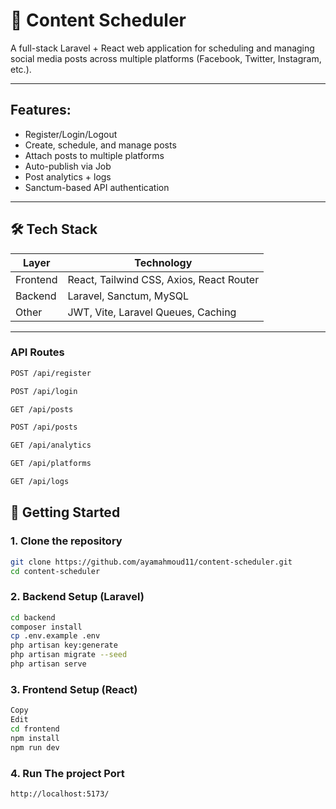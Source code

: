 # 📅 Content Scheduler

A full-stack Laravel + React web application for scheduling and managing social media posts across multiple platforms (Facebook, Twitter, Instagram, etc.).

---

## Features:
- Register/Login/Logout
- Create, schedule, and manage posts
- Attach posts to multiple platforms
- Auto-publish via Job
- Post analytics + logs
- Sanctum-based API authentication

---

## 🛠️ Tech Stack

| Layer     | Technology                              |
|-----------|------------------------------------------|
| Frontend  | React, Tailwind CSS, Axios, React Router |
| Backend   | Laravel, Sanctum, MySQL                  |
| Other     | JWT, Vite, Laravel Queues, Caching       |

---
### API Routes
```bash
POST /api/register

POST /api/login

GET /api/posts

POST /api/posts

GET /api/analytics

GET /api/platforms

GET /api/logs
```
## 🚀 Getting Started

### 1. Clone the repository

```bash
git clone https://github.com/ayamahmoud11/content-scheduler.git
cd content-scheduler
```

### 2. Backend Setup (Laravel)
```bash
cd backend
composer install
cp .env.example .env
php artisan key:generate
php artisan migrate --seed
php artisan serve
```
### 3. Frontend Setup (React)
```bash
Copy
Edit
cd frontend
npm install
npm run dev
```
### 4. Run The project Port 
```bash
http://localhost:5173/
```
